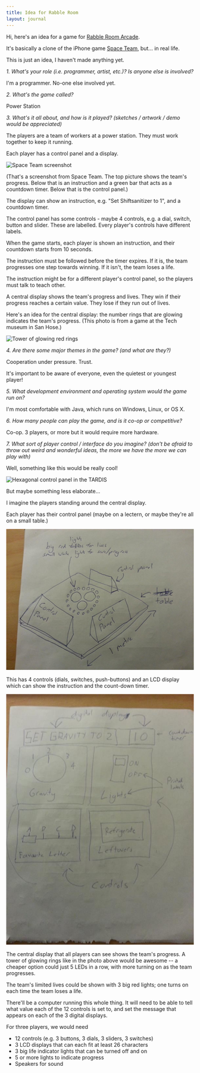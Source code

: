 ```yaml
---
title: Idea for Rabble Room
layout: journal
---
```


Hi, here's an idea for a game for [Rabble Room Arcade](http://rabbleroom.co.nz/).

It's basically a clone of the iPhone game [Space Team](https://itunes.apple.com/us/app/spaceteam/id570510529?mt=8), but... in real life.

This is just an idea, I haven't made anything yet.

_1. What's your role (i.e. programmer, artist, etc.)? Is anyone else is involved?_

I'm a programmer. No-one else involved yet.

_2. What's the game called?_

Power Station

_3. What's it all about, and how is it played? (sketches / artwork / demo would be appreciated)_

The players are a team of workers at a power station. They must work together to keep it running.

Each player has a control panel and a display.

![Space Team screenshot](http://a5.mzstatic.com/us/r1000/083/Purple/v4/e0/f1/18/e0f118c9-d022-9414-93b1-4bc3b9b52398/mzl.rkckofxw.320x480-75.jpg)

(That's a screenshot from Space Team. The top picture shows the team's progress. Below that is an instruction and a green bar that acts as a countdown timer. Below that is the control panel.)

The display can show an instruction, e.g. "Set Shiftsanitizer to 1", and a countdown timer.

The control panel has some controls - maybe 4 controls, e.g. a dial, switch, button and slider. These are labelled. Every player's controls have different labels.

When the game starts, each player is shown an instruction, and their countdown starts from 10 seconds.

The instruction must be followed before the timer expires. If it is, the team progresses one step towards winning. If it isn't, the team loses a life.

The instruction might be for a different player's control panel, so the players must talk to teach other.

A central display shows the team's progress and lives. They win if their progress reaches a certain value. They lose if they run out of lives.

Here's an idea for the central display: the number rings that are glowing indicates the team's progress. (This photo is from a game at the Tech museum in San Hose.)

![Tower of glowing red rings](http://www.thegomom.com/wp-content/uploads/2012/09/Tech-Museum-Power-Tower.jpg)

_4. Are there some major themes in the game? (and what are they?)_

Cooperation under pressure. Trust.

It's important to be aware of everyone, even the quietest or youngest player!

_5. What development environment and operating system would the game run on?_

I'm most comfortable with Java, which runs on Windows, Linux, or OS X.

_6. How many people can play the game, and is it co-op or competitive?_

Co-op. 3 players, or more but it would require more hardware.

_7. What sort of player control / interface do you imagine? (don't be afraid to throw out weird and wonderful ideas, the more we have the more we can play with)_

Well, something like this would be really cool!

![Hexagonal control panel in the TARDIS](http://upload.wikimedia.org/wikipedia/en/0/0d/TARDIS_console_1983.jpg)

But maybe something less elaborate...

I imagine the players standing around the central display.

Each player has their control panel (maybe on a lectern, or maybe they're all on a small table.)

![drawing of control panels on a table with lights in the middle](/journal/images/2013-06-23-rabble-room-2.jpg)

This has 4 controls (dials, switches, push-buttons) and an LCD display which can show the instruction and the count-down timer.

![drawing of control panel with LCD display and 4 control knobs or buttons](/journal/images/2013-06-23-rabble-room-1.jpg)

The central display that all players can see shows the team's progress. A tower of glowing rings like in the photo above would be awesome -- a cheaper option could just 5 LEDs in a row, with more turning on as the team progresses.

The team's limited lives could be shown with 3 big red lights; one turns on each time the team loses a life.

There'll be a computer running this whole thing. It will need to be able to tell what value each of the 12 controls is set to, and set the message that appears on each of the 3 digital displays.

For three players, we would need

* 12 controls (e.g. 3 buttons, 3 dials, 3 sliders, 3 switches)
* 3 LCD displays that can each fit at least 26 characters
* 3 big life indicator lights that can be turned off and on
* 5 or more lights to indicate progress
* Speakers for sound
